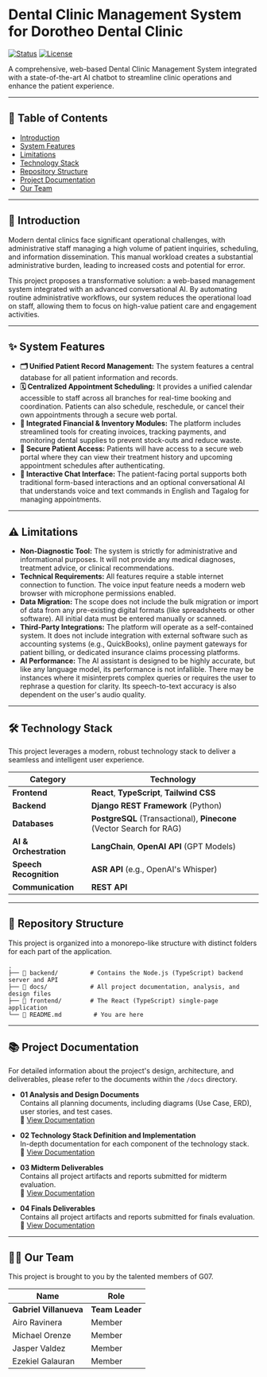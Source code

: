 # Dental Clinic Management System for Dorotheo Dental Clinic

[![Status](https://img.shields.io/badge/status-in_development-orange)](https://github.com/APC-SoCIT/APC_2025_2026_T1_SS231_G07-DDC-Management-System/)
[![License](https://img.shields.io/badge/license-MIT-blue.svg)](LICENSE)

A comprehensive, web-based Dental Clinic Management System integrated with a state-of-the-art AI chatbot to streamline clinic operations and enhance the patient experience.

---

## 📖 Table of Contents

- [Introduction](#-introduction)
- [System Features](#-system-features)
- [Limitations](#️-limitations)
- [Technology Stack](#️-technology-stack)
- [Repository Structure](#-repository-structure)
- [Project Documentation](#-project-documentation)
- [Our Team](#-our-team)

---

## 📜 Introduction

Modern dental clinics face significant operational challenges, with administrative staff managing a high volume of patient inquiries, scheduling, and information dissemination. This manual workload creates a substantial administrative burden, leading to increased costs and potential for error.

This project proposes a transformative solution: a web-based management system integrated with an advanced conversational AI. By automating routine administrative workflows, our system reduces the operational load on staff, allowing them to focus on high-value patient care and engagement activities.

---

## ✨ System Features

- **🗂️ Unified Patient Record Management:** The system features a central database for all patient information and records.
- **🗓️ Centralized Appointment Scheduling:** It provides a unified calendar accessible to staff across all branches for real-time booking and coordination. Patients can also schedule, reschedule, or cancel their own appointments through a secure web portal.
- **💸 Integrated Financial & Inventory Modules:** The platform includes streamlined tools for creating invoices, tracking payments, and monitoring dental supplies to prevent stock-outs and reduce waste.
- **🔐 Secure Patient Access:** Patients will have access to a secure web portal where they can view their treatment history and upcoming appointment schedules after authenticating.
- **🤖 Interactive Chat Interface:** The patient-facing portal supports both traditional form-based interactions and an optional conversational AI that understands voice and text commands in English and Tagalog for managing appointments.

---

## ⚠️ Limitations

- **Non-Diagnostic Tool:** The system is strictly for administrative and informational purposes. It will not provide any medical diagnoses, treatment advice, or clinical recommendations.
- **Technical Requirements:** All features require a stable internet connection to function. The voice input feature needs a modern web browser with microphone permissions enabled.
- **Data Migration:** The scope does not include the bulk migration or import of data from any pre-existing digital formats (like spreadsheets or other software). All initial data must be entered manually or scanned.
- **Third-Party Integrations:** The platform will operate as a self-contained system. It does not include integration with external software such as accounting systems (e.g., QuickBooks), online payment gateways for patient billing, or dedicated insurance claims processing platforms.
- **AI Performance:** The AI assistant is designed to be highly accurate, but like any language model, its performance is not infallible. There may be instances where it misinterprets complex queries or requires the user to rephrase a question for clarity. Its speech-to-text accuracy is also dependent on the user's audio quality.

---

## 🛠️ Technology Stack

This project leverages a modern, robust technology stack to deliver a seamless and intelligent user experience.

| Category             | Technology                                                              |
| -------------------- | ----------------------------------------------------------------------- |
| **Frontend** | **React**, **TypeScript**, **Tailwind CSS** |
| **Backend** | **Django REST Framework** (Python)                                      |
| **Databases** | **PostgreSQL** (Transactional), **Pinecone** (Vector Search for RAG)      |
| **AI & Orchestration** | **LangChain**, **OpenAI API** (GPT Models)                              |
| **Speech Recognition** | **ASR API** (e.g., OpenAI's Whisper)                                    |
| **Communication** | **REST API** |

---

## 📁 Repository Structure

This project is organized into a monorepo-like structure with distinct folders for each part of the application.

```plaintext
.
├── 📂 backend/         # Contains the Node.js (TypeScript) backend server and API
├── 📂 docs/            # All project documentation, analysis, and design files
├── 📂 frontend/        # The React (TypeScript) single-page application
└── 📄 README.md         # You are here
```

---

## 📚 Project Documentation

For detailed information about the project's design, architecture, and deliverables, please refer to the documents within the `/docs` directory.

- **01 Analysis and Design Documents**  
  Contains all planning documents, including diagrams (Use Case, ERD), user stories, and test cases.  
  🔗 [View Documentation](https://github.com/APC-SoCIT/APC_2025_2026_T1_SS231_G07-DDC-Management-System/tree/main/docs/MSYADD1/01%20Analysis%20and%20design%20documents)

- **02 Technology Stack Definition and Implementation**  
  In-depth documentation for each component of the technology stack.  
  🔗 [View Documentation](https://github.com/APC-SoCIT/APC_2025_2026_T1_SS231_G07-DDC-Management-System/tree/main/docs/MSYADD1/02%20Technology%20Stack%20Definition%20and%20Implementation)

- **03 Midterm Deliverables**  
  Contains all project artifacts and reports submitted for midterm evaluation.  
  🔗 [View Documentation](https://github.com/APC-SoCIT/APC_2025_2026_T1_SS231_G07-DDC-Management-System/tree/main/docs/MSYADD1/03%20Midterm%20Deliverables)
  
- **04 Finals Deliverables**  
  Contains all project artifacts and reports submitted for finals evaluation.  
  🔗 [View Documentation](https://github.com/APC-SoCIT/APC_2025_2026_T1_SS231_G07-DDC-Management-System/tree/main/docs/MSYADD1/04%20Finals%20Deliverables)
  

---

## 👨‍💻 Our Team

This project is brought to you by the talented members of G07.

| Name                   | Role            |
| --------------------   | --------------- |
| **Gabriel Villanueva** | **Team Leader** |
| Airo Ravinera         | Member          |
| Michael Orenze         | Member          |
| Jasper Valdez          | Member          |
| Ezekiel   Galauran     | Member          |
